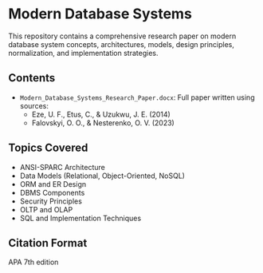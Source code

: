 # Modern Database Systems

This repository contains a comprehensive research paper on modern database system concepts, architectures, models, design principles, normalization, and implementation strategies.

## Contents
- `Modern_Database_Systems_Research_Paper.docx`: Full paper written using sources:
  - Eze, U. F., Etus, C., & Uzukwu, J. E. (2014)
  - Falovskyi, O. O., & Nesterenko, O. V. (2023)

## Topics Covered
- ANSI-SPARC Architecture  
- Data Models (Relational, Object-Oriented, NoSQL)  
- ORM and ER Design  
- DBMS Components  
- Security Principles  
- OLTP and OLAP  
- SQL and Implementation Techniques

## Citation Format
APA 7th edition  
